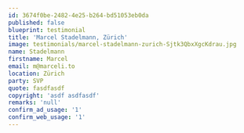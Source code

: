 ```yaml
---
id: 3674f0be-2482-4e25-b264-bd51053eb0da
published: false
blueprint: testimonial
title: 'Marcel Stadelmann, Zürich'
image: testimonials/marcel-stadelmann-zurich-Sjtk3QbxXgcKdrau.jpg
name: Stadelmann
firstname: Marcel
email: m@marceli.to
location: Zürich
party: SVP
quote: fasdfasdf
copyright: 'asdf asdfasdf'
remarks: 'null'
confirm_ad_usage: '1'
confirm_web_usage: '1'
---
```

